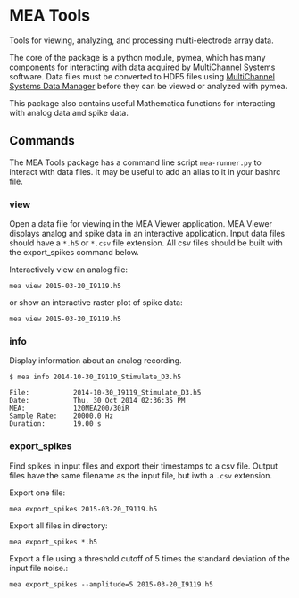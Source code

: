 # MEA Tools

Tools for viewing, analyzing, and processing multi-electrode array data.

The core of the package is a python module, pymea, which has many components for interacting with data acquired by MultiChannel Systems software. Data files must be converted to HDF5 files using [MultiChannel Systems Data Manager]( http://www.multichannelsystems.com/software/multi-channel-datamanager) before they can be viewed or analyzed with pymea.

This package also contains useful Mathematica functions for interacting with analog data and spike data.

## Commands

The MEA Tools package has a command line script `mea-runner.py` to interact with data files. It may be useful to add an alias to it in your bashrc file.

### view

Open a data file for viewing in the MEA Viewer application. MEA Viewer displays analog and spike data in an interactive application. Input data files should have a `*.h5` or `*.csv` file extension. All csv files should be built with the export_spikes command below.

Interactively view an analog file:

```shell
mea view 2015-03-20_I9119.h5
```

or show an interactive raster plot of spike data:

```shell
mea view 2015-03-20_I9119.h5
```

### info

Display information about an analog recording.

```shell
$ mea info 2014-10-30_I9119_Stimulate_D3.h5

File:           2014-10-30_I9119_Stimulate_D3.h5
Date:           Thu, 30 Oct 2014 02:36:35 PM
MEA:            120MEA200/30iR
Sample Rate:    20000.0 Hz
Duration:       19.00 s
```

### export_spikes
Find spikes in input files and export their timestamps to a csv file. Output files have the same filename as the input file, but iwth a `.csv` extension.

Export one file:

```shell
mea export_spikes 2015-03-20_I9119.h5
```

Export all files in directory:

```shell
mea export_spikes *.h5
```

Export a file using a threshold cutoff of 5 times the standard deviation of the input file noise.:

```shell
mea export_spikes --amplitude=5 2015-03-20_I9119.h5
```
